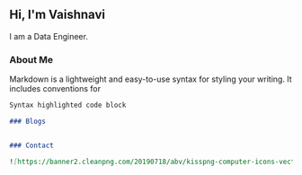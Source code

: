 ## Hi, I'm Vaishnavi

I am a Data Engineer.

### About Me

Markdown is a lightweight and easy-to-use syntax for styling your writing. It includes conventions for

```markdown
Syntax highlighted code block

### Blogs


### Contact

![https://banner2.cleanpng.com/20190718/abv/kisspng-computer-icons-vector-graphics-email-encapsulated-5d312564c2cca6.5887655115635019247979.jpg]Email: vaishnavipkand@gmail.com
